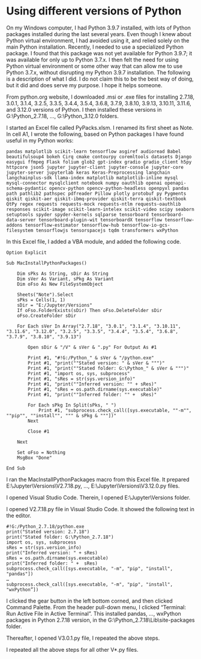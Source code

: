 # Using different versions of Python

On my Windows computer, I had Python 3.9.7 installed, with lots of Python packages installed during the last several years. Even though I knew about Python virtual environment, I had avoided using it, and relied solely on the main Python installation. Recently, I needed to use a specialized Python package. I found that this package was not yet available for Python 3.9.7; it was available for only up to Python 3.7.x. I then felt the need for using Python virtual environment or some other way that can allow me to use Python 3.7.x, without disrupting my Python 3.9.7 installation. The following is a description of what I did. I do not claim this to be the best way of doing, but it did and does serve my purpose. I hope it helps someone.

From python.org website, I downloaded .msi or .exe files for installing 2.7.18, 3.0.1, 3.1.4, 3.2.5, 3.3.5, 3.4.4, 3.5.4, 3.6.8, 3.7.9, 3.8.10, 3.9.13, 3.10.11, 3.11.6, and 3.12.0 versions of Python. I then installed these versions in G:\Python_2.7.18, …, G:\Python_3.12.0 folders.

I started an Excel file called PyPacks.xlsm. I renamed its first sheet as Note. In cell A1, I wrote the following, based on Python packages I have found useful in my Python works:

    pandas matplotlib scikit-learn tensorflow asgiref audioread Babel beautifulsoup4 bokeh Cirq cmake contourpy coremltools datasets Django easygui ffmpeg Flask folium glob2 gpt-index gradio gradio_client h5py httpcore json5 jupyter jupyter-client jupyter-console jupyter-core jupyter-server jupyterlab keras Keras-Preprocessing langchain langchainplus-sdk llama-index matplotlib matplotlib-inline mysql mysql-connector mysqlclient notebook numpy oauthlib openai openapi-schema-pydantic opencv-python opencv-python-headless openpyxl pandas path pathlib2 pathspec pdfreader Pillow plotly protobuf py Pygments qiskit qiskit-aer qiskit-ibmq-provider qiskit-terra qiskit-textbook QtPy regex requests requests-mock requests-ntlm requests-oauthlib responses scikit-image scikit-learn-intelex scikit-video scipy seaborn setuptools spyder spyder-kernels sqlparse tensorboard tensorboard-data-server tensorboard-plugin-wit tensorboardX tensorflow tensorflow-addons tensorflow-estimator tensorflow-hub tensorflow-io-gcs-filesystem tensorflowjs tensorspacejs tqdm transformers wxPython

In this Excel file, I added a VBA module, and added the following code.

    Option Explicit
    
    Sub MacInstallPythonPackages()
    
        Dim sPks As String, sDir As String
        Dim sVer As Variant, sPkg As Variant
        Dim oFso As New FileSystemObject
        
        Sheets("Note").Select
        sPks = Cells(1, 1)
        sDir = "E:/Jupyter/Versions"
        If oFso.FolderExists(sDir) Then oFso.DeleteFolder sDir
        oFso.CreateFolder sDir
        
        For Each sVer In Array("2.7.18", "3.0.1", "3.1.4", "3.10.11", "3.11.6", "3.12.0", "3.2.5", "3.3.5", "3.4.4", "3.5.4", "3.6.8", "3.7.9", "3.8.10", "3.9.13")
        
            Open sDir & "/V" & sVer & ".py" For Output As #1
            
            Print #1, "#!G:/Python_" & sVer & "/python.exe"
            Print #1, "print(""Stated version: " & sVer & """)"
            Print #1, "print(""Stated folder: G:\Python_" & sVer & """)"
            Print #1, "import os, sys, subprocess"
            Print #1, "sRes = str(sys.version_info)"
            Print #1, "print(""Inferred version: "" + sRes)"
            Print #1, "sRes = os.path.dirname(sys.executable)"
            Print #1, "print(""Inferred folder: "" +  sRes)"
            
            For Each sPkg In Split(sPks, " ")
                Print #1, "subprocess.check_call([sys.executable, ""-m"", ""pip"", ""install"", """ & sPkg & """])"
            Next
            
            Close #1
            
        Next
        
        Set oFso = Nothing
        MsgBox "Done"
    
    End Sub

I ran the MacInstallPythonPackages macro from this Excel file. It prepared E:\Jupyter\Versions\V2.7.18.py, …, E:\Jupyter\Versions\V3.12.0.py files.

I opened Visual Studio Code. Therein, I opened E:\Jupyter\Versions folder.

I opened V2.7.18.py file in Visual Studio Code. It showed the following text in the editor.

    #!G:/Python_2.7.18/python.exe
    print("Stated version: 2.7.18")
    print("Stated folder: G:\Python_2.7.18")
    import os, sys, subprocess
    sRes = str(sys.version_info)
    print("Inferred version: " + sRes)
    sRes = os.path.dirname(sys.executable)
    print("Inferred folder: " +  sRes)
    subprocess.check_call([sys.executable, "-m", "pip", "install", "pandas"])
    …
    subprocess.check_call([sys.executable, "-m", "pip", "install", "wxPython”])

I clicked the gear button in the left bottom corned, and then clicked Command Palette. From the header pull-down menu, I clicked “Terminal: Run Active File in Active Terminal”. This installed pandas, …, wxPython packages in Python 2.7.18 version, in the G:\Python_2.7.18\Lib\site-packages folder.

Thereafter, I opened V3.0.1.py file, I repeated the above steps.

I repeated all the above steps for all other V*.py files.

